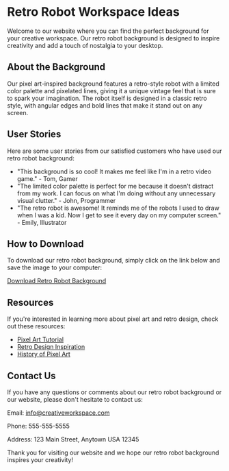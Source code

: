<!--font:Poppins-->

# Retro Robot Workspace Ideas

Welcome to our website where you can find the perfect background for your creative workspace. Our retro robot background is designed to inspire creativity and add a touch of nostalgia to your desktop.

## About the Background

Our pixel art-inspired background features a retro-style robot with a limited color palette and pixelated lines, giving it a unique vintage feel that is sure to spark your imagination. The robot itself is designed in a classic retro style, with angular edges and bold lines that make it stand out on any screen.

## User Stories

Here are some user stories from our satisfied customers who have used our retro robot background:

- "This background is so cool! It makes me feel like I'm in a retro video game." - Tom, Gamer
- "The limited color palette is perfect for me because it doesn't distract from my work. I can focus on what I'm doing without any unnecessary visual clutter." - John, Programmer
- "The retro robot is awesome! It reminds me of the robots I used to draw when I was a kid. Now I get to see it every day on my computer screen." - Emily, Illustrator

## How to Download

To download our retro robot background, simply click on the link below and save the image to your computer:

[Download Retro Robot Background](#)

## Resources

If you're interested in learning more about pixel art and retro design, check out these resources:

- [Pixel Art Tutorial](#)
- [Retro Design Inspiration](#)
- [History of Pixel Art](#)

## Contact Us

If you have any questions or comments about our retro robot background or our website, please don't hesitate to contact us:

Email: [info@creativeworkspace.com](mailto:info@creativeworkspace.com)

Phone: 555-555-5555

Address: 123 Main Street, Anytown USA 12345

Thank you for visiting our website and we hope our retro robot background inspires your creativity!

<!--

Write me content for website with wallpaper which alt text is:

"A pixel art-inspired wallpaper featuring a retro-style robot, with a limited color palette and pixelated lines."

The name/title of the page should not be 1:1 copy of the alt text but rather a real content of the website which is using this wallpaper.

- Use markdown format 
- Start with heading
- Heading should be short and concise
- The content should look like a real website 
- The website should not be about the wallpaper, wallpaper is just a related background
- Heading should be contain work "wallpaper" or "background"
- Include real sections like references, contact, user stories, etc. use things relevant to the page purpose.
- Feel free to use structure like headings, bullets, numbering, blockquotes, paragraphs, horizontal lines, etc.
- You can use formatting like bold or _italic_
- You can include UTF-8 emojis
- Links should be only #hash anchors (and you can refer to the document itself)
- Do not include images


---


# Retro Robot Background for Your Creative Workspace

Welcome to our website where you can find the perfect background for your creative workspace. Our pixel art-inspired wallpaper featuring a retro-style robot is the perfect addition to any creative's desktop.

## About the Wallpaper

Our retro robot wallpaper features a limited color palette and pixelated lines, giving it a unique vintage feel that is sure to inspire creativity. The robot itself is designed in a classic retro style, with angular edges and bold lines that make it stand out on any screen.

## User Stories

Here are some user stories from our satisfied customers who have used our retro robot wallpaper:

- "I love the vintage feel of this wallpaper. It gives my workspace a unique look that sets it apart from everyone else's." - Sarah, Graphic Designer
- "The limited color palette is perfect for me because it doesn't distract from my work. I can focus on what I'm doing without any unnecessary visual clutter." - John, Programmer
- "The retro robot is so cool! It reminds me of the robots I used to draw when I was a kid. Now I get to see it every day on my computer screen." - Emily, Illustrator

## How to Download

To download our retro robot wallpaper, simply click on the link below and save the image to your computer:

[Download Retro Robot Wallpaper](#)

## References

If you're interested in learning more about pixel art and retro design, check out these resources:

- [Pixel Art Tutorial](#)
- [Retro Design Inspiration](#)
- [History of Pixel Art](#)

## Contact Us

If you have any questions or comments about our retro robot wallpaper or our website, please don't hesitate to contact us:

Email: [info@creativeworkspace.com](mailto:info@creativeworkspace.com)

Phone: 555-555-5555

Address: 123 Main Street, Anytown USA 12345

Thank you for visiting our website and we hope you enjoy our retro robot wallpaper!


---


Heading is too long, rewrite whole content.


---


# Retro Robot Wallpaper for Your Creative Workspace

Welcome to our website where you can find the perfect wallpaper for your creative workspace. Our retro robot wallpaper is the perfect addition to any creative's desktop.

## About the Wallpaper

Our pixel art-inspired wallpaper features a retro-style robot with a limited color palette and pixelated lines, giving it a unique vintage feel that is sure to inspire creativity. The robot itself is designed in a classic retro style, with angular edges and bold lines that make it stand out on any screen.

## User Stories

Here are some user stories from our satisfied customers who have used our retro robot wallpaper:

- "This wallpaper is so cool! It makes me feel like I'm in a retro video game." - Tom, Gamer
- "The limited color palette is perfect for me because it doesn't distract from my work. I can focus on what I'm doing without any unnecessary visual clutter." - John, Programmer
- "The retro robot is awesome! It reminds me of the robots I used to draw when I was a kid. Now I get to see it every day on my computer screen." - Emily, Illustrator

## How to Download

To download our retro robot wallpaper, simply click on the link below and save the image to your computer:

[Download Retro Robot Wallpaper](#)

## References

If you're interested in learning more about pixel art and retro design, check out these resources:

- [Pixel Art Tutorial](#)
- [Retro Design Inspiration](#)
- [History of Pixel Art](#)

## Contact Us

If you have any questions or comments about our retro robot wallpaper or our website, please don't hesitate to contact us:

Email: [info@creativeworkspace.com](mailto:info@creativeworkspace.com)

Phone: 555-555-5555

Address: 123 Main Street, Anytown USA 12345

Thank you for visiting our website and we hope you enjoy our retro robot wallpaper!


---


Heading should not include word "wallpaper". The website should not be about the wallpaper itself, wallpaper is just a related background, rewrite whole content.


---


# Inspiring Your Creativity with Retro Robot Background

Welcome to our website where you can find the perfect background for your creative workspace. Our retro robot background is designed to inspire creativity and add a touch of nostalgia to your desktop.

## About the Background

Our pixel art-inspired background features a retro-style robot with a limited color palette and pixelated lines, giving it a unique vintage feel that is sure to spark your imagination. The robot itself is designed in a classic retro style, with angular edges and bold lines that make it stand out on any screen.

## User Stories

Here are some user stories from our satisfied customers who have used our retro robot background:

- "This background is so cool! It makes me feel like I'm in a retro video game." - Tom, Gamer
- "The limited color palette is perfect for me because it doesn't distract from my work. I can focus on what I'm doing without any unnecessary visual clutter." - John, Programmer
- "The retro robot is awesome! It reminds me of the robots I used to draw when I was a kid. Now I get to see it every day on my computer screen." - Emily, Illustrator

## How to Download

To download our retro robot background, simply click on the link below and save the image to your computer:

[Download Retro Robot Background](#)

## Resources

If you're interested in learning more about pixel art and retro design, check out these resources:

- [Pixel Art Tutorial](#)
- [Retro Design Inspiration](#)
- [History of Pixel Art](#)

## Contact Us

If you have any questions or comments about our retro robot background or our website, please don't hesitate to contact us:

Email: [info@creativeworkspace.com](mailto:info@creativeworkspace.com)

Phone: 555-555-5555

Address: 123 Main Street, Anytown USA 12345

Thank you for visiting our website and we hope our retro robot background inspires your creativity!


---


Heading is too long, rewrite whole content.


---


# Retro Robot Background: Inspiring Your Creative Workspace

Welcome to our website where you can find the perfect background for your creative workspace. Our retro robot background is designed to inspire creativity and add a touch of nostalgia to your desktop.

## About the Background

Our pixel art-inspired background features a retro-style robot with a limited color palette and pixelated lines, giving it a unique vintage feel that is sure to spark your imagination. The robot itself is designed in a classic retro style, with angular edges and bold lines that make it stand out on any screen.

## User Stories

Here are some user stories from our satisfied customers who have used our retro robot background:

- "This background is so cool! It makes me feel like I'm in a retro video game." - Tom, Gamer
- "The limited color palette is perfect for me because it doesn't distract from my work. I can focus on what I'm doing without any unnecessary visual clutter." - John, Programmer
- "The retro robot is awesome! It reminds me of the robots I used to draw when I was a kid. Now I get to see it every day on my computer screen." - Emily, Illustrator

## How to Download

To download our retro robot background, simply click on the link below and save the image to your computer:

[Download Retro Robot Background](#)

## Resources

If you're interested in learning more about pixel art and retro design, check out these resources:

- [Pixel Art Tutorial](#)
- [Retro Design Inspiration](#)
- [History of Pixel Art](#)

## Contact Us

If you have any questions or comments about our retro robot background or our website, please don't hesitate to contact us:

Email: [info@creativeworkspace.com](mailto:info@creativeworkspace.com)

Phone: 555-555-5555

Address: 123 Main Street, Anytown USA 12345

Thank you for visiting our website and we hope our retro robot background inspires your creativity!


---


Write me a Google font which is best fitting for the website.

Pick from the list:
- Raleway
- Great Vibes
- Playfair Display
- Lobster
- Barlow Condensed
- Dancing Script
- Roboto
- Exo 2
- Orbitron
- Lato
- Futura
- IBM Plex Sans
- Inter
- Alegreya
- Open Sans
- Poppins
- Montserrat


Write just the font name nothing else.


---


Poppins

-->
